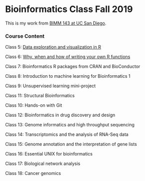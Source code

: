 # Bioinformatics Class Fall 2019

This is my work from [BIMM 143 at UC San Diego](https://bioboot.github.io/bimm143_F19/).

### Course Content

Class 5: [Data exploration and visualization in R](https://github.com/belindarxx/Introduction_to_Bioinformatics_BIMM143-/blob/master/class5/class05.md)

Class 6: [Why, when and how of writing your own R functions](https://github.com/belindarxx/Introduction_to_Bioinformatics_BIMM143-/blob/master/class6/class6.md)

Class 7: Bioinformatics R packages from CRAN and BioConductor

Class 8: Introduction to machine learning for Bioinformatics 1

Class 9: Unsupervised learning mini-project

Class 11: Structural Bioinformatics

Class 10: Hands-on with Git

Class 12: Bioinformatics in drug discovery and design

Class 13: Genome informatics and high throughput sequencing

Class 14: Transcriptomics and the analysis of RNA-Seq data

Class 15: Genome annotation and the interpretation of gene lists

Class 16: Essential UNIX for bioinformatics

Class 17: Biological network analysis

Class 18: Cancer genomics
